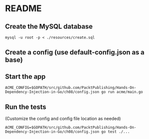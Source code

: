 # README

## Create the MySQL database

`mysql -u root -p < ./resources/create.sql`

## Create a config (use default-config.json as a base)

## Start the app

`ACME_CONFIG=$GOPATH/src/github.com/PacktPublishing/Hands-On-Dependency-Injection-in-Go/ch08/config.json go run acme/main.go`

## Run the tests
(Customize the config and config file location as needed)

`ACME_CONFIG=$GOPATH/src/github.com/PacktPublishing/Hands-On-Dependency-Injection-in-Go/ch08/config.json go test ./...`